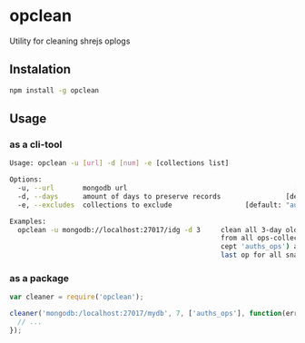 # opclean

Utility for cleaning shrejs oplogs

## Instalation

```bash
npm install -g opclean
```

## Usage

### as a cli-tool

```bash
Usage: opclean -u [url] -d [num] -e [collections list]

Options:
  -u, --url       mongodb url                                         [required]
  -d, --days      amount of days to preserve records                [default: 7]
  -e, --excludes  collections to exclude                  [default: "auths_ops"]

Examples:
  opclean -u mongodb://localhost:27017/idg -d 3     clean all 3-day old records 
                                                    from all ops-collections (ex
                                                    cept 'auths_ops') and except 
                                                    last op for all snapshots
```          
               
### as a package

``` js
var cleaner = require('opclean');

cleaner('mongodb:/localhost:27017/mydb', 7, ['auths_ops'], function(err, results){
  // ...
});
```
                                  
